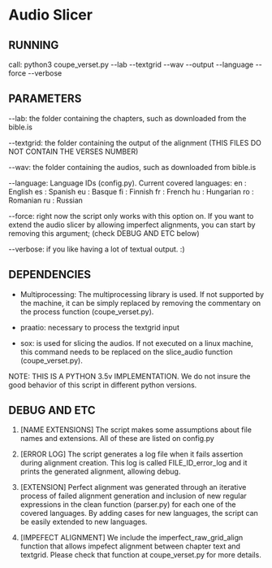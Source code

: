 # Audio Slicer

## RUNNING

call: 
python3 coupe_verset.py --lab <CHAPTER TEXT> --textgrid <TEXGRID> --wav <WAV FILES> --output <OUTPUT FOLDER> --language <LANGUAGE ID> --force --verbose


## PARAMETERS

--lab: the folder containing the chapters, such as downloaded from the bible.is

--textgrid: the folder containing the output of the alignment (THIS FILES DO NOT CONTAIN THE VERSES NUMBER)

--wav: the folder containing the audios, such as downloaded from bible.is 

--language: Language IDs (config.py). Current covered languages:
     en : English
     es : Spanish
     eu : Basque
     fi : Finnish
     fr : French
     hu : Hungarian
     ro : Romanian
     ru : Russian

--force: right now the script only works with this option on. If you want to extend the audio slicer by allowing 
imperfect alignments, you can start by removing this argument; (check DEBUG AND ETC below)

--verbose: if you like having a lot of textual output. :)

## DEPENDENCIES

* Multiprocessing: The multiprocessing library is used. If not supported by the machine, it can be simply replaced by 
removing the commentary on the process function (coupe_verset.py).

* praatio: necessary to process the textgrid input

* sox: is used for slicing the audios. If not executed on a linux machine, this command needs to be replaced on the 
slice_audio function (coupe_verset.py).

NOTE: THIS IS A PYTHON 3.5v IMPLEMENTATION. We do not insure the good behavior of this script in different python versions.


## DEBUG AND ETC 

1) [NAME EXTENSIONS] The script makes some assumptions about file names and extensions. All of these are listed on config.py

2) [ERROR LOG] The script generates a log file when it fails assertion during alignment creation. This log is called 
FILE_ID_error_log and it prints the generated alignment, allowing debug.

3) [EXTENSION] Perfect alignment was generated through an iterative process of failed alignment generation and inclusion of 
new regular expressions in the clean function (parser.py) for each one of the covered languages. By adding cases for new 
languages, the script can be easily extended to new languages.

4) [IMPEFECT ALIGNMENT] We include the imperfect_raw_grid_align function that allows impefect alignment between chapter text 
and textgrid. Please check that function at coupe_verset.py for more details. 

